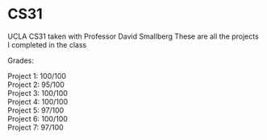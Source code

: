 # CS31
UCLA CS31 taken with Professor David Smallberg
These are all the projects I completed in the class

Grades:

Project 1: 100/100  
Project 2: 95/100  
Project 3: 100/100  
Project 4: 100/100  
Project 5: 97/100  
Project 6: 100/100  
Project 7: 97/100  
